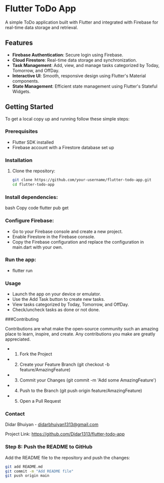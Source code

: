 # Flutter ToDo App

A simple ToDo application built with Flutter and integrated with Firebase for real-time data storage and retrieval.

## Features

- **Firebase Authentication**: Secure login using Firebase.
- **Cloud Firestore**: Real-time data storage and synchronization.
- **Task Management**: Add, view, and manage tasks categorized by Today, Tomorrow, and OffDay.
- **Interactive UI**: Smooth, responsive design using Flutter's Material components.
- **State Management**: Efficient state management using Flutter's Stateful Widgets.

## Getting Started

To get a local copy up and running follow these simple steps:

### Prerequisites

- Flutter SDK installed
- Firebase account with a Firestore database set up

### Installation

1. Clone the repository:

   ```bash
   git clone https://github.com/your-username/flutter-todo-app.git
   cd flutter-todo-app
### Install dependencies:

bash
Copy code
flutter pub get

### Configure Firebase:

- Go to your Firebase console and create a new project.
- Enable Firestore in the Firebase console.
- Copy the Firebase configuration and replace the configuration in main.dart with your own.
  
### Run the app:

- flutter run

### Usage

- Launch the app on your device or emulator.
- Use the Add Task button to create new tasks.
- View tasks categorized by Today, Tomorrow, and OffDay.
- Check/uncheck tasks as done or not done.
  
###Contributing

Contributions are what make the open-source community such an amazing place to learn, inspire, and create. Any contributions you make are greatly appreciated.

- 1. Fork the Project
- 2. Create your Feature Branch (git checkout -b feature/AmazingFeature)
- 3. Commit your Changes (git commit -m 'Add some AmazingFeature')
- 4. Push to the Branch (git push origin feature/AmazingFeature)
- 5. Open a Pull Request
     

### Contact

Didar Bhuiyan - didarbhuiyan1313@gmail.com

Project Link: https://github.com/Didar1313/flutter-todo-app


### Step 8: Push the README to GitHub

Add the README file to the repository and push the changes:

```bash
git add README.md
git commit -m "Add README file"
git push origin main

